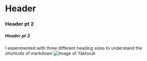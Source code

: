 # Header
### Header pt 2
##### Header pt 3
I experimented with three different heading sizes to understand the shortcuts of markdown
![Image of Yaktocat](https://octodex.github.com/images/yaktocat.png)
